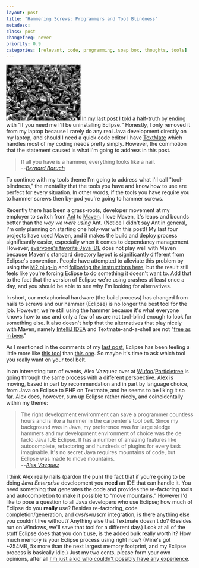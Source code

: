 ```yaml
---
layout: post
title: "Hammering Screws: Programmers and Tool Blindness"
metadesc: 
class: post
changefreq: never
priority: 0.9
categories: [relevant, code, programming, soap box, thoughts, tools]
---
```

[<img src="/img/content/screws.jpg" alt="screws.jpg" border="0" width="200" height="150" style="margin-top: 0;">](http://www.flickr.com/photos/didmyself/2368738599/)
[In my last post](/2008/06/coding-your-fingers-off.html) I told a half-truth by ending with 
<q>If you need me I'll be uninstalling Eclipse.</q>  Honestly, I only removed it from my laptop because 
I rarely do any real Java development directly on my laptop, and should I need a quick code editor I have 
[TextMate](http://macromates.com/) which handles most of my coding needs pretty simply. 
However, the commotion that the statement caused is what I'm going to address in this post. 

> If all you have is a hammer, everything looks like a nail.  
> --*[Bernard Baruch](http://en.wikipedia.org/wiki/Bernard_Baruch)*

To continue with my tools theme I'm going to address what I'll call "tool-blindness," the mentality that 
the tools you have and know how to use are perfect for every situation.  In other words, if the tools you 
have require you to hammer screws then by-god you're going to hammer screws.

Recently there has been a grass-roots, developer movement at my employer to switch from 
[Ant](http://ant.apache.org/) to 
[Maven](http://maven.apache.org/).  I love Maven, 
it's leaps and bounds better than the *way we were using* Ant.  (Notice I didn't say Ant in general, 
I'm only planning on starting one holy-war with this post!)  My last four projects have used Maven, and it 
makes the build and deploy process significantly easier, especially when it comes to dependancy management. 
However, [everyone's favorite Java IDE](http://www.eclipse.org/) does 
not play well with Maven because Maven's standard directory layout is significantly different from Eclipse's 
convention.  People have attempted to alleviate this problem by using the [M2 plug-in](http://m2eclipse.codehaus.org/) 
and [following the instructions here](http://www.devx.com/Java/Article/36785), but the result 
still feels like you're forcing Eclipse to do something it doesn't want to.  Add that to the fact that 
the version of Eclipse we're using crashes at least once a day, and you should be able to see why I'm 
looking for alternatives.

In short, our metaphorical hardware (the build process) has changed from nails to screws and our hammer 
(Eclipse) is no longer the best tool for the job.  However, we're still using the hammer because it's what 
everyone knows how to use and only a few of us are not tool-blind enough to look for something else.  It 
also doesn't help that the alternatives that play nicely with Maven, namely [IntelliJ IDEA](http://www.jetbrains.com/idea/) 
and Textmate-and-a-shell are not "[free as in beer](http://c2.com/cgi/wiki?FreeAsInBeer)."

As I mentioned in the comments of my [last post](/2008/06/coding-your-fingers-off.html), Eclipse 
has been feeling a little more like [this tool](http://forums.mtbr.com/showthread.php?t=338564) 
than [this one](http://www.wengerna.com/browse/product.jsp?prod_id=20&amp;cat_id=1&amp;cat_name=Knives&amp;sub_cat_id=18). 
So maybe it's time to ask which tool you really want on your tool belt.

In an interesting turn of events, Alex Vazquez over at [Wufoo](http://wufoo.com/)/[Particletree](http://particletree.com/) is going through the same process with a different perspective. 
Alex is moving, based in part by recommendation and in part by language choice, from Java on Eclipse to PHP 
on Textmate, and he seems to be liking it so far.  Alex does, however, sum up Eclipse rather nicely, and 
coincidentally within my theme:

> The right development environment can save a programmer countless hours and is like a hammer 
> in the carpenter's tool belt. Since my background was in Java, my preference was for large sledge hammers 
> and my development environment of choice was the de facto Java IDE Eclipse. It 
> has a number of amazing features like autocomplete, refactoring and hundreds of plugins for every task 
> imaginable. It's no secret Java requires mountains of code, but Eclipse was made to move mountains.  
> --*[Alex Vazquez](http://particletree.com/features/eclipse-to-textmate-an-ideological-change/)*

I think Alex really nails (pardon the pun) the fact that if you're going to be doing Java *Enterprise* 
development you **need** an IDE that can handle it.  You need something 
that generates the code and provides the re-factoring tools and autocompletion to make it possible to 
<q>move mountains.</q>  However I'd like to pose a question to all Java developers who use Eclipse; how much of 
Eclipse do you **really** use?  Besides re-factoring, code completion/generation, and cvs/svn/scm 
integration, is there anything else you couldn't live without?  Anything else that Textmate doesn't do? 
(Besides run on Windows, we'll save that tool for a different day.)  Look at all of the stuff Eclipse does that 
you don't use, is the added bulk really worth it?  How much memory is your Eclipse process using right now? 
(Mine's got ~254MB, 5x more than the next largest memory footprint, and my Eclipse 
process is basically idle.)  Just my two cents, please form your own opinions, after all 
[I'm just a kid who couldn't possibly have any experience](/2008/06/coding-your-fingers-off.html#comment-1280).
